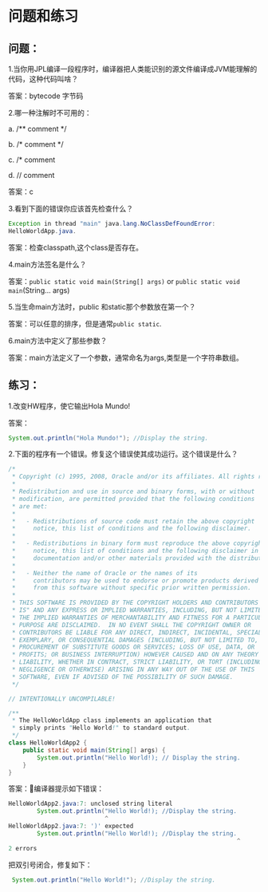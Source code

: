 # 问题和练习

## 问题：

1.当你用JPL编译一段程序时，编译器把人类能识别的源文件编译成JVM能理解的代码，这种代码叫啥？

答案：bytecode 字节码

2.哪一种注解时不可用的：

a. /** comment */

b. /* comment */

c. /* comment

d. // comment

答案：c

3.看到下面的错误你应该首先检查什么？

```java
Exception in thread "main" java.lang.NoClassDefFoundError:
HelloWorldApp.java.
```

答案：检查classpath,这个class是否存在。

4.main方法签名是什么？

答案：`public static void main(String[] args)` or `public static void main`(String... args)

5.当生命main方法时，public 和static那个参数放在第一个？

答案：可以任意的排序，但是通常`public static`.

6.main方法中定义了那些参数？

答案：main方法定义了一个参数，通常命名为args,类型是一个字符串数组。

## 练习：

1.改变HW程序，使它输出Hola Mundo! 

答案：

```java
System.out.println("Hola Mundo!"); //Display the string.
```

2.下面的程序有一个错误。修复这个错误使其成功运行。这个错误是什么？
```java
/*
 * Copyright (c) 1995, 2008, Oracle and/or its affiliates. All rights reserved.
 *
 * Redistribution and use in source and binary forms, with or without
 * modification, are permitted provided that the following conditions
 * are met:
 *
 *   - Redistributions of source code must retain the above copyright
 *     notice, this list of conditions and the following disclaimer.
 *
 *   - Redistributions in binary form must reproduce the above copyright
 *     notice, this list of conditions and the following disclaimer in the
 *     documentation and/or other materials provided with the distribution.
 *
 *   - Neither the name of Oracle or the names of its
 *     contributors may be used to endorse or promote products derived
 *     from this software without specific prior written permission.
 *
 * THIS SOFTWARE IS PROVIDED BY THE COPYRIGHT HOLDERS AND CONTRIBUTORS "AS
 * IS" AND ANY EXPRESS OR IMPLIED WARRANTIES, INCLUDING, BUT NOT LIMITED TO,
 * THE IMPLIED WARRANTIES OF MERCHANTABILITY AND FITNESS FOR A PARTICULAR
 * PURPOSE ARE DISCLAIMED.  IN NO EVENT SHALL THE COPYRIGHT OWNER OR
 * CONTRIBUTORS BE LIABLE FOR ANY DIRECT, INDIRECT, INCIDENTAL, SPECIAL,
 * EXEMPLARY, OR CONSEQUENTIAL DAMAGES (INCLUDING, BUT NOT LIMITED TO,
 * PROCUREMENT OF SUBSTITUTE GOODS OR SERVICES; LOSS OF USE, DATA, OR
 * PROFITS; OR BUSINESS INTERRUPTION) HOWEVER CAUSED AND ON ANY THEORY OF
 * LIABILITY, WHETHER IN CONTRACT, STRICT LIABILITY, OR TORT (INCLUDING
 * NEGLIGENCE OR OTHERWISE) ARISING IN ANY WAY OUT OF THE USE OF THIS
 * SOFTWARE, EVEN IF ADVISED OF THE POSSIBILITY OF SUCH DAMAGE.
 */ 

// INTENTIONALLY UNCOMPILABLE!

/** 
 * The HelloWorldApp class implements an application that
 * simply prints "Hello World!" to standard output.
 */
class HelloWorldApp2 {
    public static void main(String[] args) {
        System.out.println("Hello World!); // Display the string.
    }
}
```

答案：编译器提示如下错误：

```java
HelloWorldApp2.java:7: unclosed string literal
        System.out.println("Hello World!); //Display the string.
                           ^
HelloWorldApp2.java:7: ')' expected
        System.out.println("Hello World!); //Display the string.
                                                                ^
2 errors
```

把双引号闭合，修复如下：

```java
 System.out.println("Hello World!"); //Display the string.
```